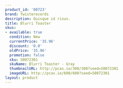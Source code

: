 ```yaml
---
product_id: '00723'
brand: Twisterecords
description: Quisque id risus.
title: Blurri Toaster
skus:
- available: true
  condition: New
  currentPrice: '35.96'
  discount: '0.0'
  oldPrice: '35.96'
  promotion: false
  sku: S0072301
  skuName: Blurri Toaster - Gray
  thumbnailURL: http://pcas.io/300/300?seed=S0072301
  imageURL: http://pcas.io/600/600?seed=S0072301
layout: product
---
```

